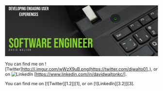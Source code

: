 ![Header](https://raw.githubusercontent.com/djwalto/djwalto/master/DavidBanner.png)

You can find me on ![Twitter]http://i.imgur.com/wWzX9uB.png(https://twitter.com/djwalto01_), or on ![LinkedIn](https://raw.githubusercontent.com/MartinHeinz/MartinHeinz/master/linkedin-3-16.png) [https://www.linkedin.com/in/davidwaltonkc/].

You can find me on [![Twitter][1.2]][1], or on [![LinkedIn][3.2]][3].


<!--
**djwalto/djwalto** is a ✨ _special_ ✨ repository because its `README.md` (this file) appears on your GitHub profile.

Here are some ideas to get you started:

- 🔭 I’m currently working on ...
- 🌱 I’m currently learning ...
- 👯 I’m looking to collaborate on ...
- 🤔 I’m looking for help with ...
- 💬 Ask me about ...
- 📫 How to reach me: ...
- 😄 Pronouns: ...
- ⚡ Fun fact: ...
-->
